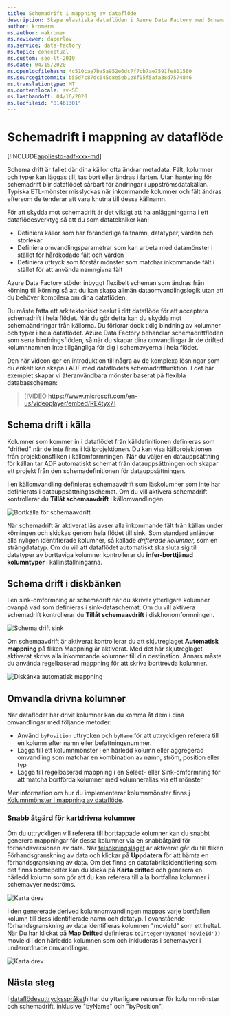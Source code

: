 ```yaml
---
title: Schemadrift i mappning av dataflöde
description: Skapa elastiska dataflöden i Azure Data Factory med Schema Drift
author: kromerm
ms.author: makromer
ms.reviewer: daperlov
ms.service: data-factory
ms.topic: conceptual
ms.custom: seo-lt-2019
ms.date: 04/15/2020
ms.openlocfilehash: 4c510cae7ba5a952e6dc7f7cb7ae7591fe801560
ms.sourcegitcommit: b55d7c87dc645d8e5eb1e8f05f5afa38d7574846
ms.translationtype: MT
ms.contentlocale: sv-SE
ms.lasthandoff: 04/16/2020
ms.locfileid: "81461301"
---
```

# <a name="schema-drift-in-mapping-data-flow"></a>Schemadrift i mappning av dataflöde

[!INCLUDE[appliesto-adf-xxx-md](includes/appliesto-adf-xxx-md.md)]

Schema drift är fallet där dina källor ofta ändrar metadata. Fält, kolumner och typer kan läggas till, tas bort eller ändras i farten. Utan hantering för schemadrift blir dataflödet sårbart för ändringar i uppströmsdatakällan. Typiska ETL-mönster misslyckas när inkommande kolumner och fält ändras eftersom de tenderar att vara knutna till dessa källnamn.

För att skydda mot schemadrift är det viktigt att ha anläggningarna i ett dataflödesverktyg så att du som datatekniker kan:

* Definiera källor som har föränderliga fältnamn, datatyper, värden och storlekar
* Definiera omvandlingsparametrar som kan arbeta med datamönster i stället för hårdkodade fält och värden
* Definiera uttryck som förstår mönster som matchar inkommande fält i stället för att använda namngivna fält

Azure Data Factory stöder inbyggt flexibelt scheman som ändras från körning till körning så att du kan skapa allmän dataomvandlingslogik utan att du behöver kompilera om dina dataflöden.

Du måste fatta ett arkitektoniskt beslut i ditt dataflöde för att acceptera schemadrift i hela flödet. När du gör detta kan du skydda mot schemaändringar från källorna. Du förlorar dock tidig bindning av kolumner och typer i hela dataflödet. Azure Data Factory behandlar schemadriftflöden som sena bindningsflöden, så när du skapar dina omvandlingar är de drifted kolumnnamnen inte tillgängliga för dig i schemavyerna i hela flödet.

Den här videon ger en introduktion till några av de komplexa lösningar som du enkelt kan skapa i ADF med dataflödets schemadriftfunktion. I det här exemplet skapar vi återanvändbara mönster baserat på flexibla databasscheman:

> [!VIDEO https://www.microsoft.com/en-us/videoplayer/embed/RE4tyx7]

## <a name="schema-drift-in-source"></a>Schema drift i källa

Kolumner som kommer in i dataflödet från källdefinitionen definieras som "drifted" när de inte finns i källprojektionen. Du kan visa källprojektionen från projektionsfliken i källomformningen. När du väljer en datauppsättning för källan tar ADF automatiskt schemat från datauppsättningen och skapar ett projekt från den schemadefinitionen för datauppsättningen.

I en källomvandling definieras schemaavdrift som läskolumner som inte har definierats i datauppsättningsschemat. Om du vill aktivera schemadrift kontrollerar du **Tillåt schemaavdrift** i källomvandlingen.

![Bortkälla för schemaavdrift](media/data-flow/schemadrift001.png "Bortkälla för schemaavdrift")

När schemadrift är aktiverat läs avser alla inkommande fält från källan under körningen och skickas genom hela flödet till sink. Som standard anländer alla nyligen identifierade kolumner, så kallade *drifterade kolumner,* som en strängdatatyp. Om du vill att dataflödet automatiskt ska sluta sig till datatyper av borttaviga kolumner kontrollerar du **infer-borttjänad kolumntyper** i källinställningarna.

## <a name="schema-drift-in-sink"></a>Schema drift i diskbänken

I en sink-omformning är schemadrift när du skriver ytterligare kolumner ovanpå vad som definieras i sink-dataschemat. Om du vill aktivera schemadrift kontrollerar du **Tillåt schemaavdrift** i diskhonomformningen.

![Schema drift sink](media/data-flow/schemadrift002.png "Schema drift sink")

Om schemaavdrift är aktiverat kontrollerar du att skjutreglaget **Automatisk mappning** på fliken Mappning är aktiverat. Med det här skjutreglaget aktiverat skrivs alla inkommande kolumner till din destination. Annars måste du använda regelbaserad mappning för att skriva borttrevda kolumner.

![Diskänka automatisk mappning](media/data-flow/automap.png "Diskänka automatisk mappning")

## <a name="transforming-drifted-columns"></a>Omvandla drivna kolumner

När dataflödet har drivit kolumner kan du komma åt dem i dina omvandlingar med följande metoder:

* Använd `byPosition` uttrycken och `byName` för att uttryckligen referera till en kolumn efter namn eller befattningsnummer.
* Lägga till ett kolumnmönster i en härledd kolumn eller aggregerad omvandling som matchar en kombination av namn, ström, position eller typ
* Lägga till regelbaserad mappning i en Select- eller Sink-omformning för att matcha bortförda kolumner med kolumneralias via ett mönster

Mer information om hur du implementerar kolumnmönster finns [i Kolumnmönster i mappning av dataflöde](concepts-data-flow-column-pattern.md).

### <a name="map-drifted-columns-quick-action"></a>Snabb åtgärd för kartdrivna kolumner

Om du uttryckligen vill referera till borttappade kolumner kan du snabbt generera mappningar för dessa kolumner via en snabbåtgärd för förhandsversionen av data. När [felsökningsläget](concepts-data-flow-debug-mode.md) är aktiverat går du till fliken Förhandsgranskning av data och klickar på **Uppdatera** för att hämta en förhandsgranskning av data. Om det finns en datafabriksidentifiering som det finns bortrepelter kan du klicka på **Karta drifted** och generera en härledd kolumn som gör att du kan referera till alla bortfallna kolumner i schemavyer nedströms.

![Karta drev](media/data-flow/mapdrifted1.png "Karta drev")

I den genererade derived kolumnomvandlingen mappas varje bortfallen kolumn till dess identifierade namn och datatyp. I ovanstående förhandsgranskning av data identifieras kolumnen "movieId" som ett heltal. När Du har klickat på **Map Drifted** definieras `toInteger(byName('movieId'))` movieId i den härledda kolumnen som och inkluderas i schemavyer i underordnade omvandlingar.

![Karta drev](media/data-flow/mapdrifted2.png "Karta drev")

## <a name="next-steps"></a>Nästa steg
I [dataflödesuttrycksspråket](data-flow-expression-functions.md)hittar du ytterligare resurser för kolumnmönster och schemadrift, inklusive "byName" och "byPosition".
